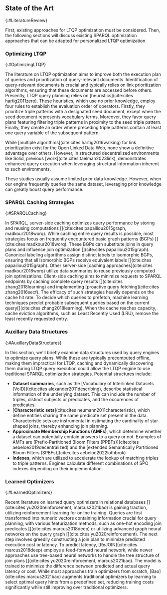 ## State of the Art
{:#LiteratureReview}

First, existing approaches for LTQP optimization must be considered. Then, the following sections will discuss existing SPARQL optimization approaches that can be adapted for personalized LTQP optimization.

<!-- due to the wide scope of personalized query optimization, the literature review should consider many fields of related traditional SPARQL optimization literature. The engine can pre-compute statistical information or indexes of often visited documents to speed up both query execution and aid in link prioritisation. Furthermore, the engine might cache (partial) query results that are often visited. Additionally, learned optimization algorithms can assist query planning by using previous experiences to learn to optimize join plans for similar queries. -->

<!-- On the learned optimization side, literature on recommendation systems and learned optimizers for relational and graph databases is highly relevant, as patterns in query execution provide ample learning opportunity for such systems. First, we will consider existing literature on LTQP optimization, then briefly summarize what statistical information in RDF datasets is used for SPARQL query optimization. Finally, we will explore learned optimizers and superficially explain the basics of recommendation systems. -->

<!-- On the one hand, we should use existing knowledge on LTQP or federated query optimization to determine what information should be encoded to aid the optimization approach. Additionally, to determine useful featurization of queries we can use existing literature on learned query optimization for both relational and graph databases. Finally, as client specific optimization is similar to recommendation systems we should investigate current recommendation system approaches that build profiles for each user. Finally, our problem requires online learning of a recommendation system, thus work on continual learning and how to avoid catastrophic forgetting is vital. -->


### Optimizing LTQP
{:#OptimizingLTQP}

The literature on LTQP optimization aims to improve both the execution plan of queries and prioritization of query-relevant documents. Identification of query-relevant documents is crucial and typically relies on link prioritization algorithms, ensuring that these documents are accessed before others. 
Presently, LTQP query planning relies on [heuristics](cite:cites hartig2011zero).
These heuristics, which use no prior knowledge, employ four rules to establish the evaluation order of operators. 
Firstly, they prioritize triple patterns with a designated seed document, except when the seed document represents vocabulary terms. 
Moreover, they favor query plans featuring filtering triple patterns in proximity to the seed triple pattern.
Finally, they create an order where preceding triple patterns contain at least one query variable of the subsequent pattern.

While [multiple algorithms](cite:cites hartig2016walking) for link prioritization exist for the Open Linked Data Web, none show a definitive advantage over others.
However, in structured decentralized environments like Solid, previous [work](cite:cites taelman2023link), demonstrates enhanced query execution when leveraging structural information inherent to such environments.

These studies usually assume limited prior data knowledge. 
However, when our engine frequently queries the same dataset, leveraging prior knowledge can greatly boost query performance.

### SPARQL Caching Strategies
{:#SPARQLCaching}

In SPARQL, server-side caching optimizes query performance by storing and reusing computations [](cite:cites papailiou2015graph, madkour2018worq). 
While caching entire query results is possible, most strategies focus on frequently encountered basic graph patterns (BGPs) [](cite:cites madkour2018worq). 
These BGPs can substitute joins in query plans and influence join optimization [](cite:cites papailiou2015graph). 
Canonical labeling algorithms assign distinct labels to isomorphic BGPs, ensuring that all isomorphic BGPs receive equivalent labels [](cite:cites papailiou2015graph).
Other server-side [caching approaches](cite:cites madkour2018worq) utilize data summaries to reuse previously computed join optimizations. 
Client-side caching aims to minimize requests to SPARQL endpoints by caching complete query results [](cite:cites zhang2018learning) and implementing [proactive query fetching](cite:cites zhang2016secf).
The efficacy of such strategies heavily depends on the cache hit rate.
To decide which queries to prefetch, machine learning techniques predict probable subsequent queries based on the current query[](cite:cites zhang2018learning).
When the cache reaches capacity, cache eviction algorithms, such as Least Recently Used (LRU), remove the least recently requested entry.


### Auxillary Data Structures
{:#AuxillaryDataStructures}

In this section, we'll briefly examine data structures used by query engines to optimize query plans. 
While these are typically precomputed offline, making them impractical for LTQP, caching and dynamically discovering them during LTQP query execution could allow the LTQP engine to use traditional SPARQL optimization strategies.
Potential structures include:

- **Dataset summaries**, such as the [Vocabulary of Interlinked Datasets (VoID)](cite:cites alexander2011describing), describe statistical information of the underlying dataset. This can include the number of triples, distinct subjects or predicates, and the occurences of predicates.
- [**Characteristic sets**](cite:cites neumann2011characteristic), which define entities sharing the same predicate set present in the data. Characteristic sets are instrumental in estimating the cardinality of star-shaped joins, thereby enhancing join planning.
- **Approximate Membership Functions (AMFs)**, which determine whether a dataset can potentially contain answers to a query or not. Examples of AMFs are [Prefix-Partitioned Bloom Filters (PPBFs)](cite:cites aebeloe2019decentralized) and the [extended Semantically Partitioned Bloom Filters (SPBFs)](cite:cites aebeloe2022lothbrok)
- **Indexes**, which are utilized to accelerate the lookup of matching triples to triple patterns. Engines calculate different combinations of SPO indexes depending on their implementation. 


### Learned Optimizers
{:#LearnedOptimizers}

Recent literature on learned query optimizers in relational databases [](cite:cites yu2020reinforcement, marcus2021bao) is gaining traction, utilizing reinforcement learning for online training. 
Queries are first transformed into numeric vectors containing information crucial for query planning, with various featurization methods, such as one-hot encoding join predicates [](cite:cites marcus2018deep) or utilizing advanced graph neural networks on the query graph [](cite:cites yu2020reinforcement). 
The next step involves greedily constructing a join plan to minimize predicted execution cost or latency. 
To predict latency, [ReJOIN](cite:cites marcus2018deep) employs a feed-forward neural network, while newer approaches use tree-based neural networks to handle the tree structure of join plans [](cite:cites yu2020reinforcement, marcus2021bao). 
The model is trained to minimize the difference between predicted and actual query latency or cost. 
While most approaches train optimizers from scratch, [Bao](cite:cites marcus2021bao) augments traditional optimizers by learning to select optimal query hints from a predefined set, reducing training costs significantly while still improving over traditional optimizers.